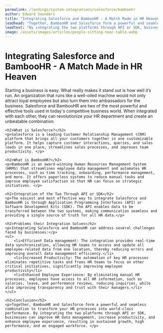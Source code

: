 ```yaml
---
permalink: /landings/system-integrations/salesforce/bamboohr
author: Edward Saunders
title: "Integrating Salesforce and BambooHR - A Match Made in HR Heaven"
leadhead: "Together, BambooHR and Salesforce form a powerful and seamless combination to transform your HR processes into world-class performance"
leadtext: "By integrating the two platforms through API or SDK, businesses can improve HR data management, increase productivity, and enhance employee experience, resulting in sustained growth, high performance, and an engaged workforce."
image: /assets/images/articles/people-sitting-near-table.webp
---
```

<div class="arttext">	<h1>Integrating Salesforce and BambooHR - A Match Made in HR Heaven</h1>
	<p>Starting a business is easy. What really makes it stand out is how well it’s run. An organization that runs like a well-oiled machine would not only attract loyal employees but also turn them into ambassadors for the business. Salesforce and BambooHR are two of the most powerful and effective tools used in today's competitive business world. When integrated with each other, they can revolutionize your HR department and create an unbeatable combination. </p>

	<h2>What is Salesforce?</h2>
	<p>Salesforce is a leading Customer Relationship Management (CRM) platform that brings all your customers together in one customizable platform. It helps capture customer interactions, queries, and sales leads in one place, streamlines sales processes, and improves team productivity. </p>

	<h2>What is BambooHR?</h2>
	<p>BambooHR is an award-winning Human Resources Management System (HRMS) that streamlines employee data management and automates HR processes, such as time tracking, onboarding, performance management, and more. It offers paperless systems to reduce manual tasks and improve employee satisfaction so that HR can focus on strategic initiatives. </p>

	<h2>Integration of the Two Through API or SDK</h2>
	<p>The easiest and most effective way to integrate Salesforce and BambooHR is through Application Programming Interfaces (API) or Software Development Kits (SDK). The API enables data to be transferred between the two systems, making communication seamless and providing a single source of truth for all HR data.</p>

	<h2>Problems their Integration Solves</h2>
	<p>Integrating Salesforce and BambooHR can address several challenges faced by businesses:</p>
	<ul>
		<li>Efficient Data management: The integration provides real-time data synchronization, allowing HR teams to access and update all employee-related data from one location, thereby reducing errors and improving overall data management efficiency.</li>
		<li>Increased Productivity: The automation of key HR processes eliminates repetitive tasks and frees HR teams to focus on other critical initiatives, significantly improving employee productivity</li>
		<li>Enhanced Employee Experience: By eliminating manual HR processes, employees have access to all HR information, such as salaries, leave, and performance reviews, reducing inquiries, while also improving transparency and trust with their managers.</li>
	</ul>

	<h2>Conclusion</h2>
	<p>Together, BambooHR and Salesforce form a powerful and seamless combination to transform your HR processes into world-class performance. By integrating the two platforms through API or SDK, businesses can improve HR data management, increase productivity, and enhance employee experience, resulting in sustained growth, high performance, and an engaged workforce. </p>
</div>